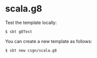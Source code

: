# scala.g8

Test the template locally:
```bash
$ sbt g8Test
```

You can create a new template as follows:
```bash
$ sbt new csgn/scala.g8
```
